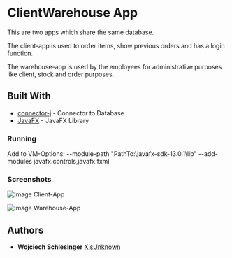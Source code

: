 # ClientWarehouse App

This are two apps which share the same database. 

The client-app is used to order items, show previous orders and has a login function.

The warehouse-app is used by the employees for administrative purposes like client, stock and order purposes.

## Built With

* [connector-j](https://mvnrepository.com/artifact/mysql/mysql-connector-java/8.0.18) - Connector to Database
* [JavaFX](https://gluonhq.com/download/javafx-13.0.2-sdk-windows/) - JavaFX Library

### Running

Add to VM-Options:
--module-path "PathTo:\javafx-sdk-13.0.1\lib" --add-modules javafx.controls,javafx.fxml

### Screenshots

![image](/Client1.PNG)
Client-App

![image](/Warehouse1.PNG)
Warehouse-App

## Authors

* **Wojciech Schlesinger** [XisUnknown](https://github.com/XisUnknown)
